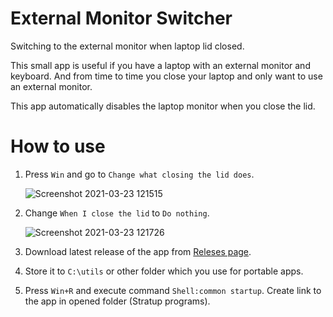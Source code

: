 # External Monitor Switcher

Switching to the external monitor when laptop lid closed.

This small app is useful if you have a laptop with an external monitor and keyboard. And from time to time you close your laptop and only want to use an external monitor.

This app automatically disables the laptop monitor when you close the lid.

# How to use

1. Press `Win` and go to `Change what closing the lid does`.

	![Screenshot 2021-03-23 121515](https://user-images.githubusercontent.com/914224/112108492-12d0d100-8bd2-11eb-896d-f0a2eb501936.png)
2. Change `When I close the lid` to `Do nothing`.

	![Screenshot 2021-03-23 121726](https://user-images.githubusercontent.com/914224/112108488-119fa400-8bd2-11eb-9ea2-0108165353b3.png)
3. Download latest release of the app from [Releses page](https://github.com/ansible-semaphore/semaphore/releases/).
4. Store it to `C:\utils` or other folder which you use for portable apps.
5. Press `Win+R` and execute command `Shell:common startup`. Create link to the app in opened folder (Stratup programs).
